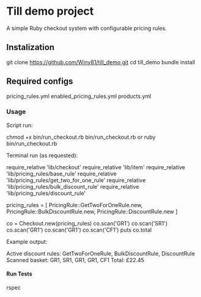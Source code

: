
# Till demo project 

A simple Ruby checkout system with configurable pricing rules.


## Instalization

git clone https://github.com/Winy81/till_demo.git
cd till_demo
bundle install


## Required configs

pricing_rules.yml
enabled_pricing_rules.yml
products.yml


### Usage

Script run:

chmod +x bin/run_checkout.rb
bin/run_checkout.rb
or 
ruby bin/run_checkout.rb 


Terminal run (as requested):

require_relative 'lib/checkout'
require_relative 'lib/item'
require_relative 'lib/pricing_rules/base_rule'
require_relative 'lib/pricing_rules/get_two_for_one_rule'
require_relative 'lib/pricing_rules/bulk_discount_rule'
require_relative 'lib/pricing_rules/discount_rule'

pricing_rules = [
  PricingRule::GetTwoForOneRule.new,
  PricingRule::BulkDiscountRule.new,
  PricingRule::DiscountRule.new
]

co = Checkout.new(pricing_rules)
co.scan('GR1')
co.scan('SR1')
co.scan('GR1')
co.scan('GR1')
co.scan('CF1')
puts co.total


Example output:

Active discount rules: GetTwoForOneRule, BulkDiscountRule, DiscountRule
Scanned basket: GR1, SR1, GR1, GR1, CF1
Total: £22.45


#### Run Tests

rspec




